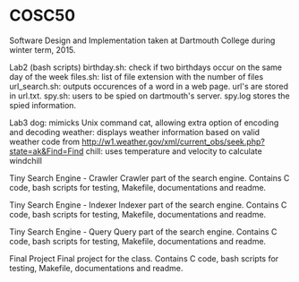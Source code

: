 # COSC50
Software Design and Implementation taken at Dartmouth College during winter term, 2015. 

Lab2 (bash scripts)
  birthday.sh: check if two birthdays occur on the same day of the week
  files.sh: list of file extension with the number of files
  url_search.sh: outputs occurences of a word in a web page. url's are stored in url.txt. 
  spy.sh: users to be spied on dartmouth's server. spy.log stores the spied information. 

Lab3
  dog: mimicks Unix command cat, allowing extra option of encoding and decoding
  weather: displays weather information based on valid weather code from                                                         http://w1.weather.gov/xml/current_obs/seek.php?state=ak&Find=Find
  chill: uses temperature and velocity to calculate windchill
  
Tiny Search Engine - Crawler
  Crawler part of the search engine. Contains C code, bash scripts for testing, Makefile, documentations and readme. 

Tiny Search Engine - Indexer
  Indexer part of the search engine. Contains C code, bash scripts for testing, Makefile, documentations and readme. 

Tiny Search Engine - Query 
  Query part of the search engine. Contains C code, bash scripts for testing, Makefile, documentations and readme. 
  
Final Project
  Final project for the class. Contains C code, bash scripts for testing, Makefile, documentations and readme. 




